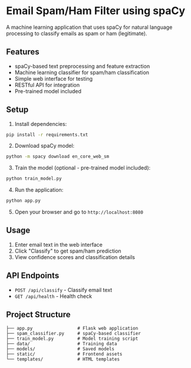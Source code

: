 # Email Spam/Ham Filter using spaCy

A machine learning application that uses spaCy for natural language processing to classify emails as spam or ham (legitimate).

## Features

- spaCy-based text preprocessing and feature extraction
- Machine learning classifier for spam/ham classification
- Simple web interface for testing
- RESTful API for integration
- Pre-trained model included

## Setup

1. Install dependencies:
```bash
pip install -r requirements.txt
```

2. Download spaCy model:
```bash
python -m spacy download en_core_web_sm
```

3. Train the model (optional - pre-trained model included):
```bash
python train_model.py
```

4. Run the application:
```bash
python app.py
```

5. Open your browser and go to `http://localhost:8080`

## Usage

1. Enter email text in the web interface
2. Click "Classify" to get spam/ham prediction
3. View confidence scores and classification details

## API Endpoints

- `POST /api/classify` - Classify email text
- `GET /api/health` - Health check

## Project Structure

```
├── app.py                 # Flask web application
├── spam_classifier.py     # spaCy-based classifier
├── train_model.py         # Model training script
├── data/                  # Training data
├── models/                # Saved models
├── static/                # Frontend assets
└── templates/             # HTML templates
```
